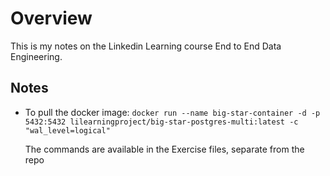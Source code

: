 # Overview

This is my notes on the Linkedin Learning course End to End Data Engineering.

## Notes

* To pull the docker image:
    `docker run --name big-star-container -d -p 5432:5432 lilearningproject/big-star-postgres-multi:latest -c "wal_level=logical"`

    The commands are available in the Exercise files, separate from the repo

